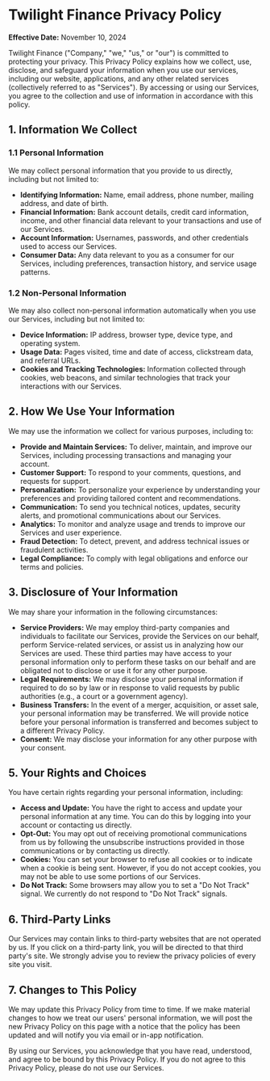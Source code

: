 # Twilight Finance Privacy Policy

**Effective Date:** November 10, 2024

Twilight Finance ("Company," "we," "us," or "our") is committed to protecting your privacy. This Privacy Policy explains how we collect, use, disclose, and safeguard your information when you use our services, including our website, applications, and any other related services (collectively referred to as "Services"). By accessing or using our Services, you agree to the collection and use of information in accordance with this policy.

## 1. Information We Collect

### 1.1 Personal Information
We may collect personal information that you provide to us directly, including but not limited to:
- **Identifying Information:** Name, email address, phone number, mailing address, and date of birth.
- **Financial Information:** Bank account details, credit card information, income, and other financial data relevant to your transactions and use of our Services.
- **Account Information:** Usernames, passwords, and other credentials used to access our Services.
- **Consumer Data:** Any data relevant to you as a consumer for our Services, including preferences, transaction history, and service usage patterns.

### 1.2 Non-Personal Information
We may also collect non-personal information automatically when you use our Services, including but not limited to:
- **Device Information:** IP address, browser type, device type, and operating system.
- **Usage Data:** Pages visited, time and date of access, clickstream data, and referral URLs.
- **Cookies and Tracking Technologies:** Information collected through cookies, web beacons, and similar technologies that track your interactions with our Services.

## 2. How We Use Your Information

We may use the information we collect for various purposes, including to:
- **Provide and Maintain Services:** To deliver, maintain, and improve our Services, including processing transactions and managing your account.
- **Customer Support:** To respond to your comments, questions, and requests for support.
- **Personalization:** To personalize your experience by understanding your preferences and providing tailored content and recommendations.
- **Communication:** To send you technical notices, updates, security alerts, and promotional communications about our Services.
- **Analytics:** To monitor and analyze usage and trends to improve our Services and user experience.
- **Fraud Detection:** To detect, prevent, and address technical issues or fraudulent activities.
- **Legal Compliance:** To comply with legal obligations and enforce our terms and policies.

## 3. Disclosure of Your Information

We may share your information in the following circumstances:
- **Service Providers:** We may employ third-party companies and individuals to facilitate our Services, provide the Services on our behalf, perform Service-related services, or assist us in analyzing how our Services are used. These third parties may have access to your personal information only to perform these tasks on our behalf and are obligated not to disclose or use it for any other purpose.
- **Legal Requirements:** We may disclose your personal information if required to do so by law or in response to valid requests by public authorities (e.g., a court or a government agency).
- **Business Transfers:** In the event of a merger, acquisition, or asset sale, your personal information may be transferred. We will provide notice before your personal information is transferred and becomes subject to a different Privacy Policy.
- **Consent:** We may disclose your information for any other purpose with your consent.

## 5. Your Rights and Choices

You have certain rights regarding your personal information, including:
- **Access and Update:** You have the right to access and update your personal information at any time. You can do this by logging into your account or contacting us directly.
- **Opt-Out:** You may opt out of receiving promotional communications from us by following the unsubscribe instructions provided in those communications or by contacting us directly.
- **Cookies:** You can set your browser to refuse all cookies or to indicate when a cookie is being sent. However, if you do not accept cookies, you may not be able to use some portions of our Services.
- **Do Not Track:** Some browsers may allow you to set a "Do Not Track" signal. We currently do not respond to "Do Not Track" signals.

## 6. Third-Party Links

Our Services may contain links to third-party websites that are not operated by us. If you click on a third-party link, you will be directed to that third party's site. We strongly advise you to review the privacy policies of every site you visit.

## 7. Changes to This Policy

We may update this Privacy Policy from time to time. If we make material changes to how we treat our users' personal information, we will post the new Privacy Policy on this page with a notice that the policy has been updated and will notify you via email or in-app notification.

By using our Services, you acknowledge that you have read, understood, and agree to be bound by this Privacy Policy. If you do not agree to this Privacy Policy, please do not use our Services.
